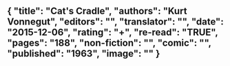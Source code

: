 {
 "title": "Cat's Cradle",
 "authors": "Kurt Vonnegut",
 "editors": "",
 "translator": "",
 "date": "2015-12-06",
 "rating": "+",
 "re-read": "TRUE",
 "pages": "188",
 "non-fiction": "",
 "comic": "",
 "published": "1963",
 "image": ""
}
---

